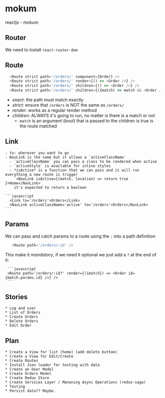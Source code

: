 # mokum
reactjs - mokum

## Router

  We need to install `react-router-dom`

  ## Route
  ```javascript
    <Route strict path='/orders/' component={Order} />
    <Route strict path='/orders/' render={() => <Order />} />
    <Route strict path='/orders/' children={() => <Order />} />
    <Route strict path='/orders/' children={({match) => match && <Order />} />
  ```
  * *exact*: the path must match exactly
  * *strict*: ensure that `/orders` is NOT the same as `/orders/`
  * *render*: works as a regular render method
  * *children*: ALWAYS it's going to run, no matter is there is a match or not
    - `match` is an argument (bool) that is passed to the children is true is the route matched

  ## Link
    - to: wherever you want to go
    - NavLink is the same but it allows a `activeClassName`
      - `activeClassName` you can pass a class to be rendered when active
      - `activeStyle` is available for inline styles
      - *isActive* is a function that we can pass and it will run everything a new route is trigger
        `<NavLink isActive={(match, location) => return true }>Home</NavLink>`
        it's expected to return a boolean

    ```javascript
      <Link to='/orders'>Orders</Link>
      <NavLink activeClassName='active' to='/orders'>Orders</NavLink>
    ```

   ## Params
   We can pass and catch params to a route using the `:` into a path definition
   ```javascript
      <Route path='/orders/:id' />
   ```
   This make it *mandatory*, if we need it optional we just add a `?` at the end of it:

     ```javascript
     <Route path='/orders/:id?' render={({match}) => <Order id={match.params.id} />} />
     ```


## Stories
    * Log and user
    * List of Orders
    * Create Orders
    * Delete Orders
    * Edit Order

## Plan
    * Create a View for list (home) (add delete buttom)
    * Create a View for Edit/Create
    * Create Routes
    * Install Json loader for testing with data
    * Create an User Model
    * Create Orders Model
    * Create Redux Store
    * Create Services Layer / Mananing Async Operations (redux-saga)
    * Testing
    * Persist data?? Maybe.


